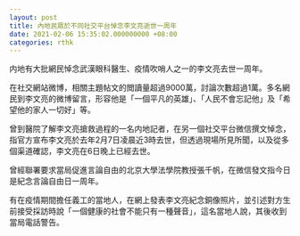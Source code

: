 ```yaml
---
layout: post
title: 內地民眾於不同社交平台悼念李文亮逝世一周年
date: 2021-02-06 15:35:02.000000000 +08:00
categories: rthk
---
```


内地有大批網民悼念武漢眼科醫生、疫情吹哨人之一的李文亮去世一周年。

在社交網站微博，相關主題帖文的閲讀量超過9000萬，討論次數超過1萬。多名網民到李文亮的微博留言，形容他是「一個平凡的英雄」、「人民不會忘記他」及「希望他的家人一切好」等。

曾到醫院了解李文亮搶救過程的一名内地記者，在另一個社交平台微信撰文悼念，指官方宣布李文亮於去年2月7日凌晨近3時去世，但透過現場所見所聞，以及從多個渠道確認，李文亮在6日晚上已經去世。

曾經聯署要求當局促進言論自由的北京大學法學院教授張千帆，在微信發文指今日是紀念言論自由日一周年。

有在疫情期間擔任義工的當地人，在網上發表李文亮紀念銅像照片，並引述對方生前接受採訪時說「一個健康的社會不能只有一種聲音」，這名當地人說，其後收到當局電話警告。
